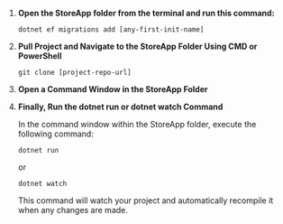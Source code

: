 1. **Open the StoreApp folder from the terminal and run this command:**

	```shell
	dotnet ef migrations add [any-first-init-name]
    ```
   
2. **Pull Project and Navigate to the StoreApp Folder Using CMD or PowerShell**

    ```shell
    git clone [project-repo-url]
    ```

3. **Open a Command Window in the StoreApp Folder**

4. **Finally, Run the dotnet run or dotnet watch Command**

    In the command window within the StoreApp folder, execute the following command:

    ```shell
    dotnet run
    ```
    or 
    
    ```shell
    dotnet watch
    ```

    This command will watch your project and automatically recompile it when any changes are made.

